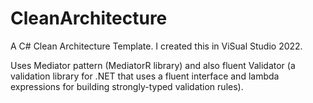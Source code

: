 # CleanArchitecture

A C# Clean Architecture Template.  I created this in ViSual Studio 2022.

Uses Mediator pattern (MediatorR library) and also fluent Validator (a validation library for .NET that uses a fluent interface and lambda expressions for building strongly-typed validation rules).



